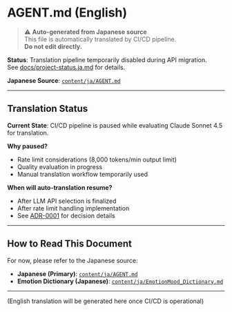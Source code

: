 # AGENT.md (English)

> ⚠️ **Auto-generated from Japanese source**  
> This file is automatically translated by CI/CD pipeline.  
> **Do not edit directly.**

**Status**: Translation pipeline temporarily disabled during API migration.  
See [docs/project-status.ja.md](../../docs/project-status.ja.md) for details.

**Japanese Source**: [`content/ja/AGENT.md`](../ja/AGENT.md)

---

## Translation Status

**Current State**: CI/CD pipeline is paused while evaluating Claude Sonnet 4.5 for translation.

**Why paused?**
- Rate limit considerations (8,000 tokens/min output limit)
- Quality evaluation in progress
- Manual translation workflow temporarily used

**When will auto-translation resume?**
- After LLM API selection is finalized
- After rate limit handling implementation
- See [ADR-0001](../../docs/decisions/active/2025/10/20251028_0001_ci-cd-pause_architecture.md) for decision details

---

## How to Read This Document

For now, please refer to the Japanese source:
- **Japanese (Primary)**: [`content/ja/AGENT.md`](../ja/AGENT.md)
- **Emotion Dictionary (Japanese)**: [`content/ja/EmotionMood_Dictionary.md`](../ja/EmotionMood_Dictionary.md)

---

(English translation will be generated here once CI/CD is operational)
